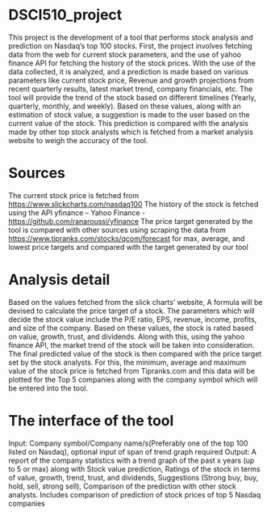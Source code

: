 # DSCI510_project

This project is the development of a tool that performs stock analysis and prediction on Nasdaq’s top 100 stocks. 
First, the project involves fetching data from the web for current stock parameters, and the use of yahoo finance API for fetching the history of the stock prices. With the use of the data collected, it is analyzed, and a prediction is made based on various parameters like current stock price, Revenue and growth projections from recent quarterly results, latest market trend, company financials, etc. The tool will provide the trend of the stock based on different timelines (Yearly, quarterly, monthly, and weekly). Based on these values, along with an estimation of stock value, a suggestion is made to the user based on the current value of the stock. This prediction is compared with the analysis made by other top stock analysts which is fetched from a market analysis website to weigh the accuracy of the tool.
# Sources
The current stock price is fetched from https://www.slickcharts.com/nasdaq100
The history of the stock is fetched using the API yfinance – Yahoo Finance - https://github.com/ranaroussi/yfinance
The price target generated by the tool is compared with other sources using scraping the data from https://www.tipranks.com/stocks/qcom/forecast for max, average, and lowest price targets and compared with the target generated by our tool
# Analysis detail
Based on the values fetched from the slick charts’ website, A formula will be devised to calculate the price target of a stock. The parameters which will decide the stock value include the P/E ratio, EPS, revenue, income, profits, and size of the company. Based on these values, the stock is rated based on value, growth, trust, and dividends. Along with this, using the yahoo finance API, the market trend of the stock will be taken into consideration. 
The final predicted value of the stock is then compared with the price target set by the stock analysts. For this, the minimum, average and maximum value of the stock price is fetched from Tipranks.com and this data will be plotted for the Top 5 companies along with the company symbol which will be entered into the tool. 
# The interface of the tool
Input: Company symbol/Company name/s(Preferably one of the top 100 listed on Nasdaq), optional input of span of trend graph required
Output: A report of the company statistics with a trend graph of the past x years (up to 5 or max) along with Stock value prediction, Ratings of the stock in terms of value, growth, trend, trust, and dividends, Suggestions (Strong buy, buy, hold, sell, strong sell), Comparison of the prediction with other stock analysts. Includes comparison of prediction of stock prices of top 5 Nasdaq companies

